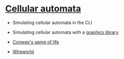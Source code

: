 # [Cellular automata](https://www.techtarget.com/searchenterprisedesktop/definition/cellular-automaton)

* Simulating cellular automata in the CLI
* Simulating cellular automata with a [graphics library](https://www.opengl.org/)

* [Conway's game of life](cnwgol)
* [Wireworld](wrwrld)
